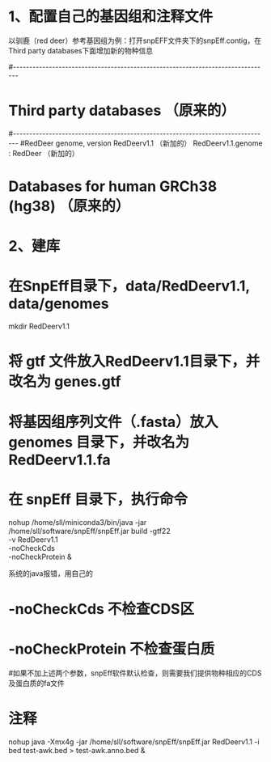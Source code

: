 # 1、配置自己的基因组和注释文件
以驯鹿（red deer）参考基因组为例：打开snpEFF文件夹下的snpEff.contig，在Third party databases下面增加新的物种信息

#-------------------------------------------------------------------------------
# Third party databases    （原来的）
#-------------------------------------------------------------------------------
#RedDeer genome, version RedDeerv1.1 （新加的）
RedDeerv1.1.genome : RedDeer   （新加的）

# Databases for human GRCh38 (hg38)    （原来的）

# 2、建库
# 在SnpEff目录下，data/RedDeerv1.1, data/genomes

mkdir RedDeerv1.1 

# 将 gtf 文件放入RedDeerv1.1目录下，并改名为 genes.gtf
# 将基因组序列文件（.fasta）放入 genomes 目录下，并改名为RedDeerv1.1.fa
# 在 snpEff 目录下，执行命令
nohup /home/sll/miniconda3/bin/java -jar /home/sll/software/snpEff/snpEff.jar build -gtf22 \
                                                    -v RedDeerv1.1 \
                                                    -noCheckCds \
                                                    -noCheckProtein &

系统的java报错，用自己的
# -noCheckCds 不检查CDS区
# -noCheckProtein 不检查蛋白质
#如果不加上述两个参数，snpEff软件默认检查，则需要我们提供物种相应的CDS及蛋白质的fa文件


# 注释
nohup java -Xmx4g -jar /home/sll/software/snpEff/snpEff.jar RedDeerv1.1 -i bed test-awk.bed   > test-awk.anno.bed &
